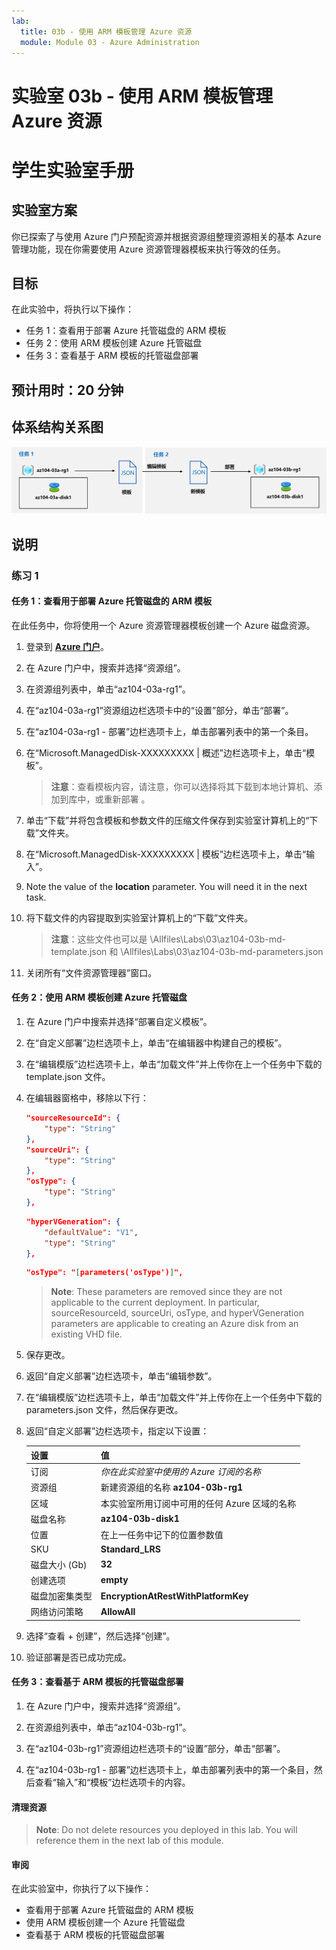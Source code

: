 ```yaml
---
lab:
  title: 03b - 使用 ARM 模板管理 Azure 资源
  module: Module 03 - Azure Administration
---
```


# <a name="lab-03b---manage-azure-resources-by-using-arm-templates"></a>实验室 03b - 使用 ARM 模板管理 Azure 资源
# <a name="student-lab-manual"></a>学生实验室手册

## <a name="lab-scenario"></a>实验室方案
你已探索了与使用 Azure 门户预配资源并根据资源组整理资源相关的基本 Azure 管理功能，现在你需要使用 Azure 资源管理器模板来执行等效的任务。

## <a name="objectives"></a>目标

在此实验中，将执行以下操作：

+ 任务 1：查看用于部署 Azure 托管磁盘的 ARM 模板
+ 任务 2：使用 ARM 模板创建 Azure 托管磁盘
+ 任务 3：查看基于 ARM 模板的托管磁盘部署

## <a name="estimated-timing-20-minutes"></a>预计用时：20 分钟

## <a name="architecture-diagram"></a>体系结构关系图

![image](../media/lab03b.png)

## <a name="instructions"></a>说明

### <a name="exercise-1"></a>练习 1

#### <a name="task-1-review-an-arm-template-for-deployment-of-an-azure-managed-disk"></a>任务 1：查看用于部署 Azure 托管磁盘的 ARM 模板

在此任务中，你将使用一个 Azure 资源管理器模板创建一个 Azure 磁盘资源。

1. 登录到 [**Azure 门户**](http://portal.azure.com)。

1. 在 Azure 门户中，搜索并选择“资源组”。 

1. 在资源组列表中，单击“az104-03a-rg1”。

1. 在“az104-03a-rg1”资源组边栏选项卡中的“设置”部分，单击“部署”。

1. 在“az104-03a-rg1 - 部署”边栏选项卡上，单击部署列表中的第一个条目。

1. 在“Microsoft.ManagedDisk-XXXXXXXXX \| 概述”边栏选项卡上，单击“模板”。

    >**注意**：查看模板内容，请注意，你可以选择将其下载到本地计算机、添加到库中，或重新部署  。

1. 单击“下载”并将包含模板和参数文件的压缩文件保存到实验室计算机上的“下载”文件夹。

1. 在“Microsoft.ManagedDisk-XXXXXXXXX \| 模板”边栏选项卡上，单击“输入”。

1. Note the value of the <bpt id="p1">**</bpt>location<ept id="p1">**</ept> parameter. You will need it in the next task.

1. 将下载文件的内容提取到实验室计算机上的“下载”文件夹。

    >**注意**：这些文件也可以是 \\Allfiles\\Labs\\03\\az104-03b-md-template.json 和 \\Allfiles\\Labs\\03\\az104-03b-md-parameters.json 
    
1. 关闭所有“文件资源管理器”窗口。

#### <a name="task-2-create-an-azure-managed-disk-by-using-an-arm-template"></a>任务 2：使用 ARM 模板创建 Azure 托管磁盘

1. 在 Azure 门户中搜索并选择“部署自定义模板”。

1. 在“自定义部署”边栏选项卡上，单击“在编辑器中构建自己的模板”。

1. 在“编辑模版”边栏选项卡上，单击“加载文件”并上传你在上一个任务中下载的 template.json 文件。

1. 在编辑器窗格中，移除以下行：

   ```json
   "sourceResourceId": {
       "type": "String"
   },
   "sourceUri": {
       "type": "String"
   },
   "osType": {
       "type": "String"
   },
   ```

   ```json
   "hyperVGeneration": {
       "defaultValue": "V1",
       "type": "String"
   },      
   ```

   ```json
   "osType": "[parameters('osType')]",
   ```

    ><bpt id="p1">**</bpt>Note<ept id="p1">**</ept>: These parameters are removed since they are not applicable to the current deployment. In particular, sourceResourceId, sourceUri, osType, and hyperVGeneration parameters are applicable to creating an Azure disk from an existing VHD file.

1. 保存更改。

1. 返回“自定义部署”边栏选项卡，单击“编辑参数”。 

1. 在“编辑模版”边栏选项卡上，单击“加载文件”并上传你在上一个任务中下载的 parameters.json 文件，然后保存更改。

1. 返回“自定义部署”边栏选项卡，指定以下设置：

    | 设置 | 值 |
    | --- |--- |
    | 订阅 | *你在此实验室中使用的 Azure 订阅的名称* |
    | 资源组 | 新建资源组的名称 **az104-03b-rg1** |
    | 区域 | 本实验室所用订阅中可用的任何 Azure 区域的名称 |
    | 磁盘名称 | **az104-03b-disk1** |
    | 位置 | 在上一任务中记下的位置参数值 |
    | SKU | **Standard_LRS** |
    | 磁盘大小 (Gb) | **32** |
    | 创建选项 | **empty** |
    | 磁盘加密集类型 | **EncryptionAtRestWithPlatformKey** |
    | 网络访问策略 | **AllowAll** |

1. 选择“查看 + 创建”，然后选择“创建”。 

1. 验证部署是否已成功完成。

#### <a name="task-3-review-the-arm-template-based-deployment-of-the-managed-disk"></a>任务 3：查看基于 ARM 模板的托管磁盘部署

1. 在 Azure 门户中，搜索并选择“资源组”。 

1. 在资源组列表中，单击“az104-03b-rg1”。

1. 在“az104-03b-rg1”资源组边栏选项卡的“设置”部分，单击“部署”。

1. 在“az104-03b-rg1 - 部署”边栏选项卡上，单击部署列表中的第一个条目，然后查看“输入”和“模板”边栏选项卡的内容。

#### <a name="clean-up-resources"></a>清理资源

   ><bpt id="p1">**</bpt>Note<ept id="p1">**</ept>: Do not delete resources you deployed in this lab. You will reference them in the next lab of this module.

#### <a name="review"></a>审阅

在此实验室中，你执行了以下操作：

- 查看用于部署 Azure 托管磁盘的 ARM 模板
- 使用 ARM 模板创建一个 Azure 托管磁盘
- 查看基于 ARM 模板的托管磁盘部署
